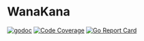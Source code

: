 # WanaKana
[![godoc](https://godoc.org/github.com/deelawn/wanakana?status.svg)](https://godoc.org/github.com/deelawn/wanakana)
[![Code Coverage](https://img.shields.io/codecov/c/github/deelawn/wanakana.svg)](https://codecov.io/gh/deelawn/wanakana)
[![Go Report Card](https://goreportcard.com/badge/github.com/deelawn/wanakana)](https://goreportcard.com/report/github.com/deelawn/wanakana)